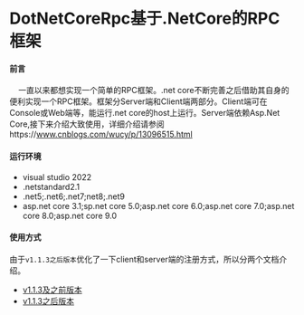 # DotNetCoreRpc基于.NetCore的RPC框架

#### 前言
&nbsp;&nbsp;&nbsp;&nbsp;一直以来都想实现一个简单的RPC框架。.net core不断完善之后借助其自身的便利实现一个RPC框架。框架分Server端和Client端两部分。Client端可在Console或Web端等，能运行.net core的host上运行。Server端依赖Asp.Net Core,接下来介绍大致使用，详细介绍请参阅https://www.cnblogs.com/wucy/p/13096515.html

#### 运行环境
<ul>
    <li>visual studio 2022</li>
    <li>.netstandard2.1</li>
    <li>.net5;.net6;.net7;net8;.net9</li>
    <li>asp.net core 3.1;sp.net core 5.0;asp.net core 6.0;asp.net core 7.0;asp.net core 8.0;asp.net core 9.0</li>
</ul>

#### 使用方式
由于`v1.1.3之后版本`优化了一下client和server端的注册方式，所以分两个文档介绍。
+ [v1.1.3及之前版本](https://github.com/softlgl/DotNetCoreRpc/blob/master/docs/1.1.3及之前版本.md)
+ [v1.1.3之后版本](https://github.com/softlgl/DotNetCoreRpc/blob/master/docs/1.1.3更高版本.md)
